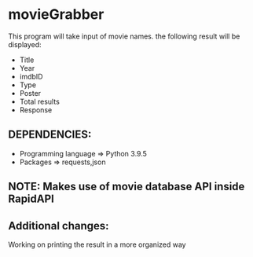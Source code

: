 # movieGrabber

This program will take input of movie names.
the following result will be displayed:

* Title
* Year
* imdbID
* Type
* Poster
* Total results
* Response

## DEPENDENCIES:
* Programming language => Python 3.9.5
* Packages => requests,json

## NOTE: Makes use of movie database API inside RapidAPI 

## Additional changes:
Working on printing the result in a more organized way
